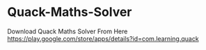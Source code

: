 # Quack-Maths-Solver
Download Quack Maths Solver From Here https://play.google.com/store/apps/details?id=com.learning.quack
